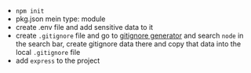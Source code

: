 - `npm init`
- pkg.json mein type: module
- create .env file and add sensitive data to it
- create `.gitignore` file and go to [gitignore generator](https://mrkandreev.name/snippets/gitignore-generator/) and search `node` in the search bar, create gitignore data there and copy that data into the local `.gitignore` file
- add `express` to the project
